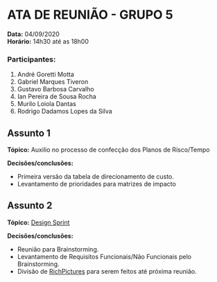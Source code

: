 ﻿# ATA DE REUNIÃO - GRUPO 5

**Data:** 04/09/2020  
**Horário:** 14h30 até as 18h00

### Participantes:

 1. André Goretti Motta
 2. Gabriel Marques Tiveron
 3. Gustavo Barbosa Carvalho
 4. Ian Pereira de Sousa Rocha
 5. Murilo Loiola Dantas
 6. Rodrigo Dadamos Lopes da Silva

## Assunto 1

**Tópico:** Auxilio no processo de confecção dos Planos de Risco/Tempo

 **Decisões/conclusões:**

 - Primeira versão da tabela de direcionamento de custo.
 - Levantamento de prioridades para matrizes de impacto

## Assunto 2

**Tópico:** [Design Sprint](./design_sprint.md)

 **Decisões/conclusões:**

 - Reunião para Brainstorming.
 - Levantamento de Requisitos Funcionais/Não Funcionais pelo Brainstorming.
 - Divisão de [RichPictures](./rich_picture.md) para serem feitos até próxima reunião.
